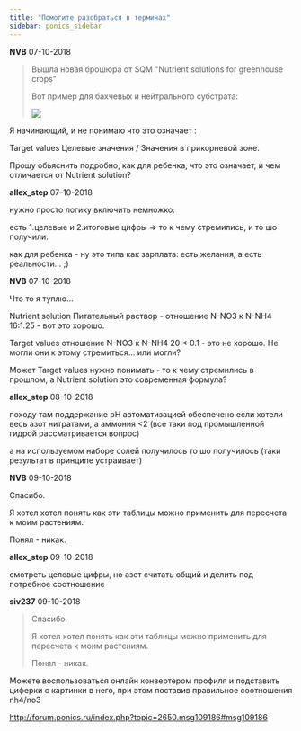 ```yaml
---
title: "Помогите разобраться в терминах"
sidebar: ponics_sidebar
---
```


**NVB** 07-10-2018

> Вышла новая брошюра от SQM "Nutrient solutions for greenhouse crops" 
> 
> Вот пример для бахчевых и нейтрального субстрата:
> 
> ![](/imagehost2/thumbs/20170523191519.png)

Я начинающий, и не понимаю что это означает : 

Target values Целевые значения / Значения в прикорневой зоне. 

Прошу обьяснить подробно, как для ребенка, что это означает, и чем отличается от Nutrient solution? 


**allex_step** 07-10-2018

нужно просто логику включить немножко:

есть 1.целевые и 2.итоговые цифры =&gt; то к чему стремились, и то шо получили. 

как для ребенка - ну это типа как зарплата: есть желания, а есть реальности... ;) 


**NVB** 07-10-2018

Что то я туплю... 

Nutrient solution Питательный раствор - отношение N-NO3 к N-NH4 16:1.25 - вот это хорошо. 

Target values отношение N-NO3 к N-NH4 20:&lt; 0.1 - это не хорошо. Не могли они к этому стремиться... или могли? 

Может Target values нужно понимать - то к чему стремились в прошлом, а Nutrient solution это современная формула? 


**allex_step** 08-10-2018

походу там поддержание pH автоматизацией обеспечено если хотели весь азот нитратами, а аммония &lt;2 (все таки под промышленной гидрой рассматривается вопрос)

а на используемом наборе солей получилось то шо получилось (таки результат в принципе устраивает)


**NVB** 09-10-2018

Спасибо. 

Я хотел хотел понять как эти таблицы можно применить для пересчета к моим растениям. 

Понял - никак. 


**allex_step** 09-10-2018

смотреть целевые цифры, но азот считать общий и делить под потребное соотношение


**siv237** 09-10-2018

> Спасибо. 
> 
> Я хотел хотел понять как эти таблицы можно применить для пересчета к моим растениям. 
> 
> Понял - никак. 

Можете воспользоваться онлайн конвертером профиля и подставить циферки с картинки в него, при этом поставив правильное соотношения nh4/no3

http://forum.ponics.ru/index.php?topic=2650.msg109186#msg109186


